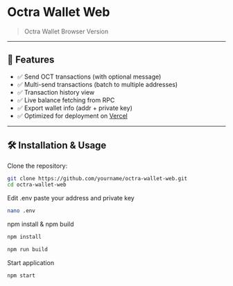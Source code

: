 # Octra Wallet Web

> Octra Wallet Browser Version
---

## 🚀 Features

- ✅ Send OCT transactions (with optional message)
- ✅ Multi-send transactions (batch to multiple addresses)
- ✅ Transaction history view
- ✅ Live balance fetching from RPC
- ✅ Export wallet info (addr + private key)
- ✅ Optimized for deployment on [Vercel](https://vercel.com)

---

## 🛠️ Installation & Usage

Clone the repository:

```bash
git clone https://github.com/yourname/octra-wallet-web.git
cd octra-wallet-web
```
Edit .env paste your address and private key 
```bash
nano .env
```
npm install & npm build
```bash
npm install
```
```bash
npm run build
```
Start application 
```bash
npm start
```
